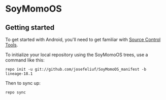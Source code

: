 SoyMomoOS
===========

Getting started
---------------

To get started with Android, you'll need to get familiar with [Source Control Tools](https://source.android.com/setup/develop).

To initialize your local repository using the SoyMomoOS trees, use a command like this:
```
repo init -u git://github.com/josefeliuf/SoyMomoOS_manifest -b lineage-18.1
```
Then to sync up:
```
repo sync
```